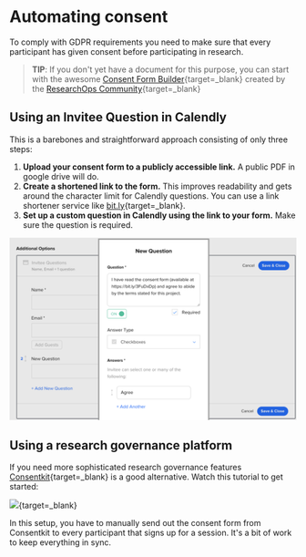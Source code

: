 # Automating consent

To comply with GDPR requirements you need to make sure that every participant has given consent before participating in research.

> **TIP**: If you don't yet have a document for this purpose, you can start with the awesome [Consent Form Builder](https://consentform.herokuapp.com/){target=_blank} created by the [ResearchOps Community](https://researchops.community){target=_blank}

## Using an Invitee Question in Calendly

This is a barebones and straightforward approach consisting of only three steps:

1. **Upload your consent form to a publicly accessible link.** A public PDF in google drive will do.
2. **Create a shortened link to the form.** This improves readability and gets around the character limit for Calendly questions. You can use a link shortener service like [bit.ly](https://www.bitly.com){target=_blank}.
3. **Set up a custom question in Calendly using the link to your form.** Make sure the question is required.

![Calendly consent question](img/calendly_consent_question.png)

## Using a research governance platform

If you need more sophisticated research governance features [Consentkit](https://consentkit.com/){target=_blank} is a good alternative. Watch this tutorial to get started:

[<img src="https://i.vimeocdn.com/filter/overlay?src0=https://i.vimeocdn.com/video/1046548493-a2422f9104466c7ac1746abb4eae5bba60c02c0391108a8345526ce1832c7498-d?mw=2500&mh=1563&q=70%22&src1=http%3A%2F%2Ff.vimeocdn.com%2Fp%2Fimages%2Fcrawler_play.png" />](https://consentkit.com/watch-demo){target=_blank}

In this setup, you have to manually send out the consent form from Consentkit to every participant that signs up for a session. It's a bit of work to keep everything in sync.
